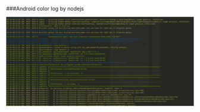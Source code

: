 ###Android color log by nodejs

![image](https://raw.githubusercontent.com/LavenderStream/AndroidLog/master/image/QQ截图20180310005728.png)
